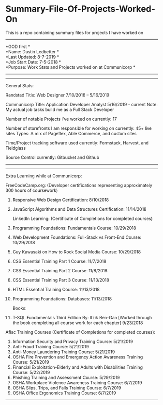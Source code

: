# Summary-File-Of-Projects-Worked-On
This is a repo containing summary files for projects I have worked on

*************************************************************************************
*GOD first                                                                          *<br>
*Name: Dustin Ledbetter                                                             *<br>
*Last Updated:   8-7-2019                                                           *<br>
*Job Start Date: 7-5-2018                                                           *<br>
*Purpose: Work Stats and Projects worked on at Communicorp                          *<br>
*************************************************************************************

*************************************************************************************
General Stats:

   Randstad Title: Web Designer 7/10/2018 – 5/16/2019 

   Communicorp Title: Application Developer Analyst 5/16/2019 - current
      Note: My actual job tasks build me as a Full Stack Developer

   Number of notable Projects I've worked on currently: 17

   Number of storefronts I am responsible for working on currently: 45+ live sites
   Types: A mix of Pageflex, Able Commerce, and custom sites

   Time/Project tracking software used currently: Formstack, Harvest, and Fieldglass 

   Source Control currently: Gitbucket and Github
 *************************************************************************************



*************************************************************************************
Extra Learning while at Communicorp:
   
   FreeCodeCamp.org: (Developer certifications representing approximately 300 hours of coursework)
1. Responsive Web Design Certification: 8/10/2018
2. JavaScript Algorithms and Data Structures Certification: 11/14/2018

   LinkedIn Learning: (Certificate of Completions for completed courses)
1. Programming Foundations: Fundamentals Course: 10/29/2018
2. Web Development Foundations: Full-Stack vs Front-End Course: 10/29/2018
3. Guy Kawasaki on How to Rock Social Media Course: 10/29/2018
4. CSS Essential Training Part 1 Course: 11/7/2018
5. CSS Essential Training Part 2 Course: 11/8/2018
6. CSS Essential Training Part 3 Course: 11/13/2018
7. HTML Essential Training Course: 11/13/2018
8. Programming Foundations: Databases: 11/13/2018

   Books:
1.	T-SQL Fundamentals Third Edition By: Itzik Ben-Gan [Worked through the book completing all course work for each chapter] 9/23/2018
   
   Aflac Training Courses (Certificate of Completions for completed courses): 
1.	Information Security and Privacy Training Course: 5/21/2019
2.	Anti-Fraud Training Course: 5/21/2019
3.	Anti-Money Laundering Training Course: 5/21/2019
4.	OSHA Fire Prevention and Emergency Action Awareness Training Course: 5/21/2019
5.	Financial Exploitation-Elderly and Adults with Disabilities Training Course: 5/22/2019
6.	Phishing Training and Assessment Course: 5/29/2019
7.	OSHA Workplace Violence Awareness Training Course: 6/7/2019
8.	OSHA Slips, Trips, and Falls Training Course: 6/7/2019
9.	OSHA Office Ergonomics Training Course: 6/7/2019
*************************************************************************************
